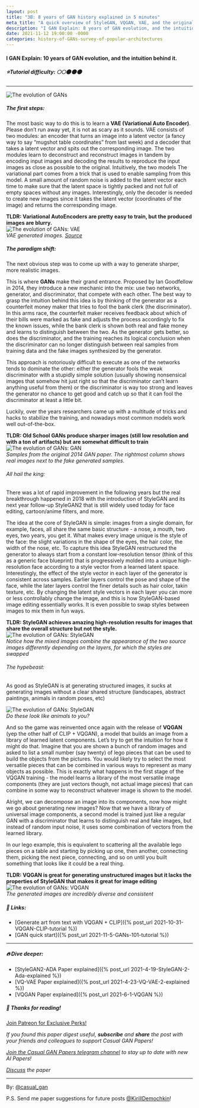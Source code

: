 ```yaml
---
layout: post
title: "3B: 8 years of GAN history explained in 5 minutes"
meta_title: "A quick overview of StyleGAN, VQGAN, VAE, and the original GAN"
description: "I GAN Explain: 8 years of GAN evolution, and the intuition behind it."
date: 2021-11-12 19:00:00 -0000
categories: history-of-GANs-survey-of-popular-architectures
---
```


#### I GAN Explain: 10 years of GAN evolution, and the intuition behind it.

##### ⭐Tutorial difficulty: 🌕🌕🌑🌑🌑

***
![The evolution of GANs](/assets/images/gans_history_0.jpg "Evolution of GANs")

##### The first steps:
The most basic way to do this is to learn a **VAE (Variational Auto Encoder)**. Please don’t run away yet, it is not as scary as it sounds. VAE consists of two modules: an encoder that turns an image into a latent vector (a fancy way to say “mugshot table coordinates” from last week) and a decoder that takes a latent vector and spits out the corresponding image. The two modules learn to deconstruct and reconstruct images in tandem by encoding input images and decoding the results to reproduce the input images as close as possible to the original. Intuitively, the two models The variational part comes from a trick that is used to enable sampling from this model. A small amount of random noise is added to the latent vector each time to make sure that the latent space is tightly packed and not full of empty spaces without any images. Interestingly, only the decoder is needed to create new images since it takes the latent vector (coordinates of the image) and returns the corresponding image.

**TLDR: Variational AutoEncoders are pretty easy to train, but the produced images are blurry.**  
![The evolution of GANs: VAE](/assets/images/gans_history_1.png "Evolution of GANs: VAE")  
_VAE generated images. [Source](https://github.com/WojciechMormul/vae)_

##### The paradigm shift:
The next obvious step was to come up with a way to generate sharper, more realistic images.

This is where **GANs** make their grand entrance. Proposed by Ian Goodfellow in 2014, they introduce a new mechanic into the mix: use two networks, generator, and discriminator, that compete with each other. The best way to grasp the intuition behind this idea is by thinking of the generator as a counterfeit money maker that tries to fool the bank clerk (the discriminator). In this arms race, the counterfeit maker receives feedback about which of their bills were marked as fake and adjusts the process accordingly to fix the known issues, while the bank clerk is shown both real and fake money and learns to distinguish between the two. As the generator gets better, so does the discriminator, and the training reaches its logical conclusion when the discriminator can no longer distinguish between real samples from training data and the fake images synthesized by the generator.

This approach is notoriously difficult to execute as one of the networks tends to dominate the other: either the generator fools the weak discriminator with a stupidly simple solution (usually showing nonsensical images that somehow hit just right so that the discriminator can’t learn anything useful from them) or the discriminator is way too strong and leaves the generator no chance to get good and catch up so that it can fool the discriminator at least a little bit.

Luckily, over the years researchers came up with a multitude of tricks and hacks to stabilize the training, and nowadays most common models work well out-of-the-box.

**TLDR: Old School GANs produce sharper images (still low resolution and with a ton of artifacts) but are somewhat difficult to train**  
![The evolution of GANs: GAN](/assets/images/gans_history_2.png "Evolution of GANs: GAN")  
_Samples from the original 2014 GAN paper. The rightmost column shows real images next to the fake generated samples._

###### All hail the king:
There was a lot of rapid improvement in the following years but the real breakthrough happened in 2018 with the introduction of StyleGAN and its next year follow-up StyleGAN2 that is still widely used today for face editing, cartoon/anime filters, and more.

The idea at the core of StyleGAN is simple: images from a single domain, for example, faces, all share the same basic structure - a nose, a mouth, two eyes, two years, you get it. What makes every image unique is the style of the face: the slight variations in the shape of the eyes, the hair color, the width of the nose, etc. To capture this idea StyleGAN restructured the generator to always start from a constant low-resolution tensor (think of this as a generic face blueprint) that is progressively molded into a unique high-resolution face according to a style vector from a learned latent space. Interestingly, the effect of the style vector in each layer of the generator is consistent across samples. Earlier layers control the pose and shape of the face, while the later layers control the finer details such as hair color, takin texture, etc. By changing the latent style vectors in each layer you can more or less controllably change the image, and this is how StyleGAN-based image editing essentially works. It is even possible to swap styles between images to mix them in fun ways.

**TLDR: StyleGAN achieves amazing high-resolution results for images that share the overall structure but not the style.**  
![The evolution of GANs: StyleGAN](/assets/images/gans_history_3.png "Evolution of GANs: StyleGAN")  
_Notice how the mixed images combine the appearance of the two source images differently depending on the layers, for which the styles are swapped_

###### The hypebeast:
As good as StyleGAN is at generating structured images, it sucks at generating images without a clear shared structure (landscapes, abstract paintings, animals in random poses, etc)

![The evolution of GANs: StyleGAN](/assets/images/gans_history_4.png "Evolution of GANs: StyleGAN")  
_Do these look like animals to you?_

And so the game was reinvented once again with the release of **VQGAN** (yep the other half of CLIP + VQGAN), a model that builds an image from a library of learned latent components. Let’s try to get the intuition for how it might do that. Imagine that you are shown a bunch of random images and asked to list a small number (say twenty) of lego pieces that can be used to build the objects from the pictures. You would likely try to select the most versatile pieces that can be combined in various ways to represent as many objects as possible. This is exactly what happens in the first stage of the VQGAN training - the model learns a library of the most versatile image components (they are just vectors though, not actual image pieces) that can combine in some way to reconstruct whatever image is shown to the model.

Alright, we can decompose an image into its components, now how might we go about generating new images? Now that we have a library of universal image components, a second model is trained just like a regular GAN with a discriminator that learns to distinguish real and fake images, but instead of random input noise, it uses some combination of vectors from the learned library.

In our lego example, this is equivalent to scattering all the available lego pieces on a table and starting by picking up one, then another, connecting them, picking the next piece, connecting, and so on until you built something that looks like it could be a real thing.

**TLDR: VQGAN is great for generating unstructured images but it lacks the properties of StyleGAN that makes it great for image editing**
![The evolution of GANs: VQGAN](/assets/images/gans_history_5.png "Evolution of GANs: VQGAN")  
_The generated images are incredibly diverse and consistent_

##### 🔗 Links:

- [Generate art from text with VQGAN + CLIP]({% post_url 2021-10-31-VQGAN-CLIP-tutorial %})
- [GAN quick start]({% post_url 2021-11-5-GANs-101-tutorial %})

***

##### 🔥 Dive deeper:
- [StyleGAN2-ADA Paper explained]({% post_url 2021-4-19-StyleGAN-2-Ada-explained %})
- [VQ-VAE Paper explained]({% post_url 2021-4-23-VQ-VAE-2-explained %})
- [VQGAN Paper explained]({% post_url 2021-6-1-VQGAN %})

##### 👋 Thanks for reading!
<a href="https://www.patreon.com/bePatron?u=53448948" data-patreon-widget-type="become-patron-button">Join Patreon for Exclusive Perks!</a><script async src="https://c6.patreon.com/becomePatronButton.bundle.js"></script>

*If you found this paper digest useful, **subscribe** and **share** the post with your friends and colleagues to support Casual GAN Papers!*

*[Join the Casual GAN Papers telegram channel](https://t.me/joinchat/KeutnzlvetRkZGZi) to stay up to date with new AI Papers!*

*[Discuss](https://t.me/casual_gans_chat) the paper*

***

By: [@casual_gan](https://t.me/joinchat/KeutnzlvetRkZGZi)

P.S. Send me paper suggestions for future posts
[@KirillDemochkin](mailto:kdemochkin@gmail.com)!
